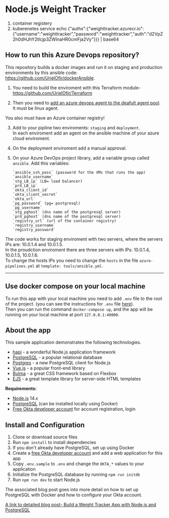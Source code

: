 
# Node.js Weight Tracker
1. container registery
2. kuberenetes service
echo {"auths":{"weighttracker.azurecr.io":{"username":"weighttracker","password":"weighttracker","auth":"d2VpZ2h0dHJhY2tlcjp3ZWlnaHR0cmFja2Vy"}}} | base64














## How to run this Azure Devops repository?
This repository builds a docker images and run it on staging and production environments by this ansible code:
https://github.com/UrielOfir/dockerAnsible.

1. You need to build the enviroment with this Terraform module-
https://github.com/UrielOfir/Terraform

2. Then you need to [add an azure devops agent to the deafult agent pool](https://docs.microsoft.com/en-us/azure/devops/pipelines/agents/v2-linux?view=azure-devops#azure-pipelines).
It must be linux agent.

You also must have an Azure container registry! 

3. Add to your pipline two enviroments: `staging` and `deployment`.  
In each enviroment add an agent on the ansible machine of your azure cloud enviroment.

4. On the deployment enviroment add a manual approval.  

4. On your Azure DevOps project library, add a variable group called `ansible`.
Add this variables:
    
    ```
    `ansible_ssh_pass` (password for the VMs that runs the app)
    `ansible_username`
    `stg_LB_ip` (LB= load balancer)
    `prd_LB_ip`
    `okta_client_id`
    `okta_client_secret`
    `okta_url`
    `pg_password` (pg= postgresql)
    `pg_username`
    `stg_pghost` (dns name of the postgresql server)
    `prd_pghost` (dns name of the postgresql server)
    `registry_url` (url of the container registry)
    `registry_username`
    `registry_password`
    ```
The code works for staging enviroment with two servers,
where the servers IPs are: 10.0.1.4 and 10.0.1.5.  
In the proudction enviroment there are three servers with IPs: 10.0.1.4, 10.0.1.5, 10.0.1.6.  
To change the hosts IPs you need to change the `hosts` in the file `azure-pipelines.yml` at `template: tools/ansible.yml`.
***

## Use docker compose on your local machine
To run this app with your local machine you need to add `.env` file to the root of the project. (you can see the instructions for `.env` file [here](https://developer.okta.com/blog/2020/06/01/node-postgres-weight-tracker)).  
Then you can run the command `docker-compose up`, and the app will be running on your local machine at port `127.0.0.1:40000`.


## About the app

This sample application demonstrates the following technologies.

* [hapi](https://hapi.dev) - a wonderful Node.js application framework
* [PostgreSQL](https://www.postgresql.org/) - a popular relational database
* [Postgres](https://github.com/porsager/postgres) - a new PostgreSQL client for Node.js
* [Vue.js](https://vuejs.org/) - a popular front-end library
* [Bulma](https://bulma.io/) - a great CSS framework based on Flexbox
* [EJS](https://ejs.co/) - a great template library for server-side HTML templates

**Requirements:**

* [Node.js](https://nodejs.org/) 14.x
* [PostgreSQL](https://www.postgresql.org/) (can be installed locally using Docker)
* [Free Okta developer account](https://developer.okta.com/) for account registration, login

## Install and Configuration

1. Clone or download source files
1. Run `npm install` to install dependencies
1. If you don't already have PostgreSQL, set up using Docker
1. Create a [free Okta developer account](https://developer.okta.com/) and add a web application for this app
1. Copy `.env.sample` to `.env` and change the `OKTA_*` values to your application
1. Initialize the PostgreSQL database by running `npm run initdb`
1. Run `npm run dev` to start Node.js

The associated blog post goes into more detail on how to set up PostgreSQL with Docker and how to configure your Okta account.

[A link to detailed blog post- Build a Weight Tracker App with Node.js and PostgreSQL](https://developer.okta.com/blog/2020/06/01/node-postgres-weight-tracker)
